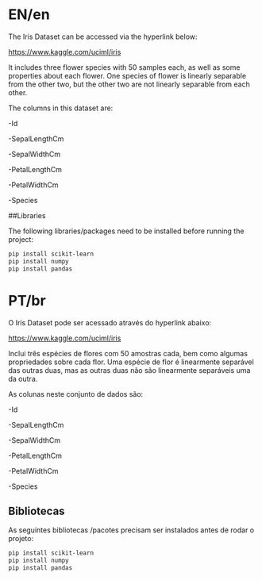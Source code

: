 # EN/en

The Iris Dataset can be accessed via the hyperlink below:

https://www.kaggle.com/uciml/iris

It includes three flower species with 50 samples each, as well as some properties about each flower.
One species of flower is linearly separable from the other two, but the other two are not linearly separable from each other.

The columns in this dataset are:

-Id

-SepalLengthCm

-SepalWidthCm

-PetalLengthCm

-PetalWidthCm

-Species

##Libraries

The following libraries/packages need to be installed before running the project:

```bash
pip install scikit-learn
pip install numpy
pip install pandas
```


# PT/br

O Irís Dataset pode ser acessado através do hyperlink abaixo:

https://www.kaggle.com/uciml/iris

Inclui três espécies de flores com 50 amostras cada, bem como algumas propriedades sobre cada flor. 
Uma espécie de flor é linearmente separável das outras duas, mas as outras duas não são linearmente separáveis uma da outra.

As colunas neste conjunto de dados são:

-Id

-SepalLengthCm

-SepalWidthCm

-PetalLengthCm

-PetalWidthCm

-Species

## Bibliotecas

As seguintes bibliotecas /pacotes precisam ser instalados antes de rodar o projeto:

```bash
pip install scikit-learn
pip install numpy
pip install pandas
```

